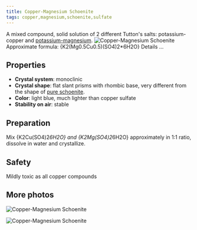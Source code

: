 ```yaml
---
title: Copper-Magnesium Schoenite
tags: copper,magnesium,schoenite,sulfate
---
```

A mixed compound, solid solution of 2 different Tutton's salts: potassium-copper and [potassium-magnesium](@root/crystals/potassium-magnesium-sulfate//).
![Copper-Magnesium Schoenite](@root/crystals/images/magnesium-copper-potassium-sulfate/dsc01835.jpg)
Approximate formula: {K2(Mg0.5Cu0.5)(SO4)2*6H2O}
<span class="cut">Details ...</span>
## Properties
* **Crystal system**: monoclinic
* **Crystal shape**: flat slant prisms with rhombic base, very different from the shape of [pure schoenite](@root/crystals/potassium-magnesium-sulfate//).
* **Color**: light blue, much lighter than copper sulfate
* **Stability on air**: stable

## Preparation
Mix {K2Cu(SO4)2*6H2O} and {K2Mg(SO4)2*6H2O} approximately in 1:1 ratio, dissolve in water and crystallize.

## Safety
Mildly toxic as all copper compounds

## More photos
![Copper-Magnesium Schoenite](@root/crystals/images/magnesium-copper-potassium-sulfate/dsc01837.jpg)

![Copper-Magnesium Schoenite](@root/crystals/images/magnesium-copper-potassium-sulfate/dsc01302.jpg)

